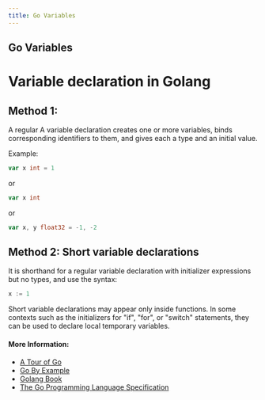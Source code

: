 ```yaml
---
title: Go Variables
---
```

## Go Variables

# Variable declaration in Golang

## Method 1:

A regular A variable declaration creates one or more variables, binds corresponding identifiers to them, and gives each a type 
and an initial value.

Example:
``` go
var x int = 1
```
or
``` go
var x int
```
or
``` go
var x, y float32 = -1, -2
```

## Method 2: Short variable declarations

It is shorthand for a regular variable declaration with initializer expressions but no types, and use the syntax:
``` go
x := 1
```
Short variable declarations may appear only inside functions. In some contexts such as the initializers for "if", "for", or 
"switch" statements, they can be used to declare local temporary variables.

#### More Information:
<!-- Please add any articles you think might be helpful to read before writing the article -->
* [A Tour of Go](https://tour.golang.org/basics/8)
* [Go By Example](https://gobyexample.com/variables)
* [Golang Book](https://www.golang-book.com/books/intro/4)
* [The Go Programming Language Specification](https://golang.org/ref/spec#Variable_declarations)

